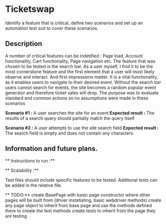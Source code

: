 # Ticketswap
Identify a feature that is critical, define two scenarios and set up an automation test suit to cover these scenarios.
 
## Description
A number of critical features can be indetified : Page load, Account functionality, Cart functionality, Page navigation etc.
The feature that was chosen to be tested is the search bar. 
As a user myself, I find it to be the most cornerstone feature and the first element that a user will most likely observe and interact. And first impressions matter.
It is a vital functionality, as it enables users to navigate to their desired event. 
Without the search bar users cannot search for events, the site becomes a random popular event generator and therefore ticket sales will drop.
The purpose was to evaluate standard and common actions so no assumptions were made in these scenarios

**Scenario #1 :** A user searches the site for an event
**Expected result :** The results of a search query should partially match the query itself

**Scenario #2 :** A user attempts to use the site search field
**Expected result :** The search field is empty and does not contain any characters.

## Information and future plans.

** Instructions to run :** 

** Scalability :** 

Test files should include specific features to be tested.
Additonal tests can be added in the relative file.

** TODO:** 
create BasePage with basic page constructor where other pages will be built from (driver instatiating, basic webdriver methods)
create any page object to inherit from base page and use the methods defined there to create the test methods
create tests to inherit from the page they are testing
